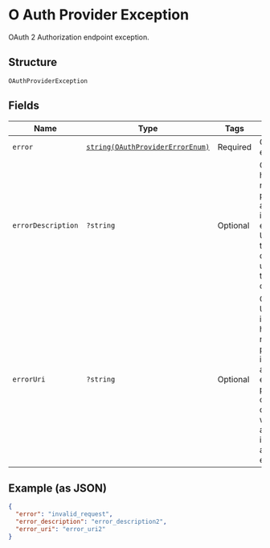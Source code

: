
# O Auth Provider Exception

OAuth 2 Authorization endpoint exception.

## Structure

`OAuthProviderException`

## Fields

| Name | Type | Tags | Description | Getter | Setter |
|  --- | --- | --- | --- | --- | --- |
| `error` | [`string(OAuthProviderErrorEnum)`](../../doc/models/o-auth-provider-error-enum.md) | Required | Gets or sets error code. | getError(): string | setError(string error): void |
| `errorDescription` | `?string` | Optional | Gets or sets human-readable text providing additional information on error.<br>Used to assist the client developer in understanding the error that occurred. | getErrorDescription(): ?string | setErrorDescription(?string errorDescription): void |
| `errorUri` | `?string` | Optional | Gets or sets a URI identifying a human-readable web page with information about the error, used to provide the client developer with additional information about the error. | getErrorUri(): ?string | setErrorUri(?string errorUri): void |

## Example (as JSON)

```json
{
  "error": "invalid_request",
  "error_description": "error_description2",
  "error_uri": "error_uri2"
}
```

